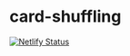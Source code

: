 # card-shuffling

[![Netlify Status](https://api.netlify.com/api/v1/badges/23a93bc5-296b-463d-bd71-8ac69a0fa9d9/deploy-status)](https://app.netlify.com/sites/clever-booth-38a6d4/deploys)